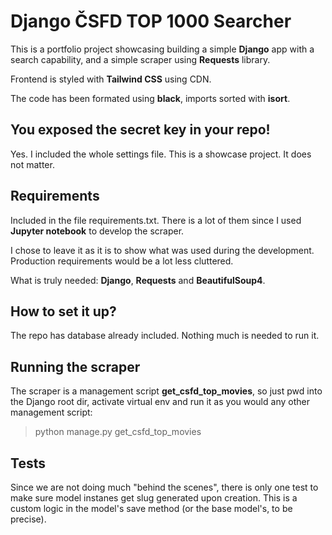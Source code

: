 # Django ČSFD TOP 1000 Searcher

This is a portfolio project showcasing building a simple **Django** app with a search capability, and a simple scraper using **Requests** library.

Frontend is styled with **Tailwind CSS** using CDN.

The code has been formated using **black**, imports sorted with **isort**.

## You exposed the secret key in your repo!

Yes. I included the whole settings file. This is a showcase project. It does not matter.

## Requirements

Included in the file requirements.txt. There is a lot of them since I used **Jupyter notebook** to develop the scraper.

I chose to leave it as it is to show what was used during the development. Production requirements would be a lot less cluttered.

What is truly needed: **Django**, **Requests** and **BeautifulSoup4**.

## How to set it up?

The repo has database already included. Nothing much is needed to run it.

## Running the scraper

The scraper is a management script **get_csfd_top_movies**, so just pwd into the Django root dir, activate virtual env and run it as you would any other management script:

> python manage.py get_csfd_top_movies

## Tests

Since we are not doing much "behind the scenes", there is only one test to make sure model instanes get slug generated upon creation. This is a custom logic in the model's save method (or the base model's, to be precise).
